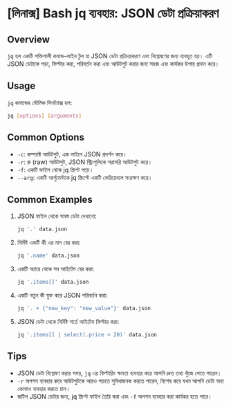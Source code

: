 # [লিনাক্স] Bash jq ব্যবহার: JSON ডেটা প্রক্রিয়াকরণ

## Overview
`jq` হল একটি শক্তিশালী কমান্ড-লাইন টুল যা JSON ডেটা প্রক্রিয়াকরণ এবং বিশ্লেষণের জন্য ব্যবহৃত হয়। এটি JSON ডেটাকে পড়া, ফিল্টার করা, পরিবর্তন করা এবং আউটপুট করার জন্য সহজ এবং কার্যকর উপায় প্রদান করে।

## Usage
`jq` কমান্ডের মৌলিক সিনট্যাক্স হল:

```bash
jq [options] [arguments]
```

## Common Options
- `-c`: কম্প্যাক্ট আউটপুট, এক লাইনে JSON প্রদর্শন করে।
- `-r`: রু (raw) আউটপুট, JSON স্ট্রিংগুলিকে সরাসরি আউটপুট করে।
- `-f`: একটি ফাইল থেকে jq স্ক্রিপ্ট পড়ে।
- `--arg`: একটি আর্গুমেন্টকে jq স্ক্রিপ্টে একটি ভেরিয়েবলে সংরক্ষণ করে।

## Common Examples
1. JSON ফাইল থেকে সমস্ত ডেটা দেখানো:
   ```bash
   jq '.' data.json
   ```

2. নির্দিষ্ট একটি কী এর মান বের করা:
   ```bash
   jq '.name' data.json
   ```

3. একটি অ্যারে থেকে সব আইটেম বের করা:
   ```bash
   jq '.items[]' data.json
   ```

4. একটি নতুন কী যুক্ত করে JSON পরিবর্তন করা:
   ```bash
   jq '. + {"new_key": "new_value"}' data.json
   ```

5. JSON ডেটা থেকে নির্দিষ্ট শর্তে আইটেম ফিল্টার করা:
   ```bash
   jq '.items[] | select(.price < 20)' data.json
   ```

## Tips
- JSON ডেটা বিশ্লেষণ করার সময়, `jq` এর ফিল্টারিং ক্ষমতা ব্যবহার করে আপনি দ্রুত তথ্য খুঁজে পেতে পারেন।
- `-r` অপশন ব্যবহার করে আউটপুটকে আরও পড়তে সুবিধাজনক করতে পারেন, বিশেষ করে যখন আপনি ডেটা অন্য কোথাও ব্যবহার করতে চান।
- জটিল JSON ডেটার জন্য, jq স্ক্রিপ্ট ফাইল তৈরি করা এবং `-f` অপশন ব্যবহার করা কার্যকর হতে পারে।